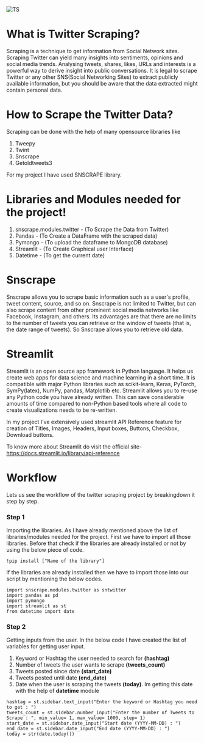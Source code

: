 ![TS](https://user-images.githubusercontent.com/121713702/220956201-c4f38d16-cf71-4ef8-8e5b-109edc1af9c8.png)


# What is Twitter Scraping?
  Scraping is a technique to get information from Social Network sites. Scraping Twitter can yield many insights into sentiments, opinions and social media trends. Analysing tweets, shares, likes, URLs and interests is a powerful way to derive insight into public conversations.
  It is legal to scrape Twitter or any other SNS(Social Networking Sites) to extract publicly available information, but you should be aware that the data extracted might contain personal data.
  
# How to Scrape the Twitter Data?
  Scraping can be done with the help of many opensource libraries like 
	
  1. Tweepy
  2. Twint
  3. Snscrape
  4. Getoldtweets3
  
  For my project I have used SNSCRAPE library.
   
# Libraries and Modules needed for the project!

 1. snscrape.modules.twitter - (To Scrape the Data from Twitter)
 2. Pandas - (To Create a DataFrame with the scraped data)
 3. Pymongo - (To upload the dataframe to MongoDB database)
 4. Streamlit - (To Create Graphical user Interface)
 5. Datetime - (To get the current date)
	

# Snscrape
  Snscrape allows you to scrape basic information such as a user's profile, tweet content, source, and so on. Snscrape is not limited to Twitter, but can also scrape content from other prominent social media networks like Facebook, Instagram, and others. Its advantages are that there are no limits to the number of tweets you can retrieve or the window of tweets (that is, the date range of tweets). So Snscrape allows you to retrieve old data.

# Streamlit
  Streamlit is an open source app framework in Python language. It helps us create web apps for data science and machine learning in a short time. It is compatible with major Python libraries such as scikit-learn, Keras, PyTorch, SymPy(latex), NumPy, pandas, Matplotlib etc. Streamlit allows you to re-use any Python code you have already written. This can save considerable amounts of time compared to non-Python based tools where all code to create visualizations needs to be re-written.
  
  In my project I've extensively used streamlit API Reference feature for creation of Titles, Images, Headers, Input boxes, Buttons, Checkbox, Download buttons.
 
  To know more about Streamlit do visit the official site- https://docs.streamlit.io/library/api-reference
  
# Workflow
  Lets us see the workflow of the twitter scraping project by breakingdown it step by step.
  
### Step 1
  Importing the libraries.
  As I have already mentioned above the list of libraries/modules needed for the project. First we have to import all those libraries. Before that check if the libraries are already installed or not by using the below piece of code.
  	
	!pip install ["Name of the library"]
	
  If the libraries are already installed then we have to import those into our script by mentioning the below codes.
  	
	import snscrape.modules.twitter as sntwitter
	import pandas as pd
	import pymongo
	import streamlit as st
	from datetime import date	
### Step 2
  Getting inputs from the user. In the below code I have created the list of variables for getting user input.
  
  1. Keyword or Hashtag the user needed to search for **(hashtag)**
  2. Number of tweets the user wants to scrape **(tweets_count)**
  3. Tweets posted since date **(start_date)**
  4. Tweets posted until date **(end_date)**
  5. Date when the user is scraping the tweets **(today)**. Im getting this date with the help of **datetime** module 
  
	hashtag = st.sidebar.text_input("Enter the keyword or Hashtag you need to get : ")
	tweets_count = st.sidebar.number_input("Enter the number of Tweets to Scrape : ", min_value= 1, max_value= 1000, step= 1)
	start_date = st.sidebar.date_input("Start date (YYYY-MM-DD) : ")
	end_date = st.sidebar.date_input("End date (YYYY-MM-DD) : ")
	today = str(date.today())

  

  

  
  
  
  
  
  
  
